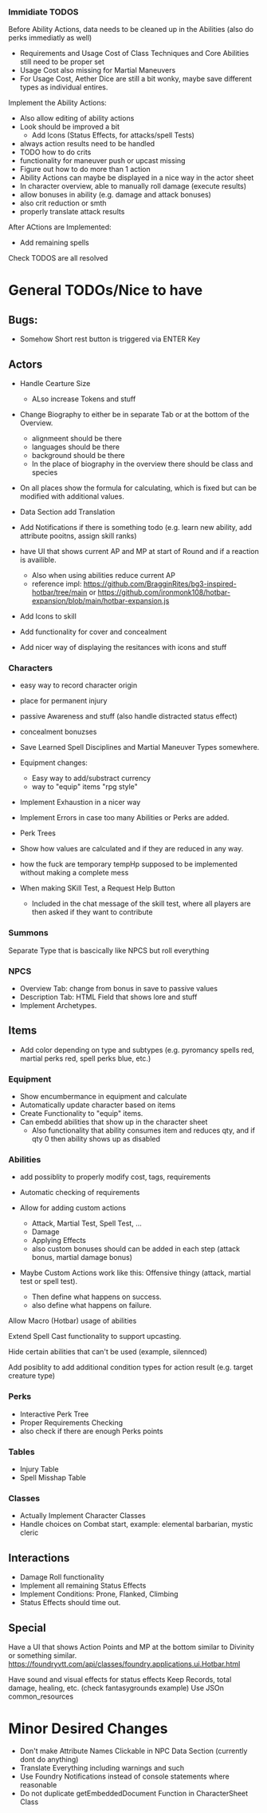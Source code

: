 ### Immidiate TODOS

Before Ability Actions, data needs to be cleaned up in the Abilities (also do perks immediatly as well)
- Requirements and Usage Cost of Class Techniques and Core Abilities still need to be proper set
- Usage Cost also missing for Martial Maneuvers
- For Usage Cost, Aether Dice are still a bit wonky, maybe save different types as individual entires.

Implement the Ability Actions:
  - Also allow editing of ability actions
  - Look should be improved a bit
    - Add Icons (Status Effects, for attacks/spell Tests)
  - always action results need to be handled
  - TODO how to do crits
  - functionality for maneuver push or upcast missing
  - Figure out how to do more than 1 action
  - Ability Actions can maybe be displayed in a nice way in the actor sheet
  - In character overview, able to manually roll damage (execute results)
  - allow bonuses in ability (e.g. damage and attack bonuses)
  - also crit reduction or smth
  - properly translate attack results

After ACtions are Implemented:
  - Add remaining spells

Check TODOS are all resolved

# General TODOs/Nice to have

## Bugs:

- Somehow Short rest button is triggered via ENTER Key

## Actors

- Handle Cearture Size
  - ALso increase Tokens and stuff

- Change Biography to either be in separate Tab or at the bottom of the Overview.
  - alignmeent should be there
  - languages should be there
  - background should be there
  - In the place of biography in the overview there should be class and species
- On all places show the formula for calculating, which is fixed but can be modified with additional values.
- Data Section add Translation 
- Add Notifications if there is something todo (e.g. learn new ability, add attribute pooitns, assign skill ranks)

- have UI that shows current AP and MP at start of Round and if a reaction is availible.
  - Also when using abilities reduce current AP
  - reference impl: https://github.com/BragginRites/bg3-inspired-hotbar/tree/main
    or https://github.com/ironmonk108/hotbar-expansion/blob/main/hotbar-expansion.js

- Add Icons to skill
- Add functionality for cover and concealment
- Add nicer way of displaying the resitances with icons and stuff

### Characters

- easy way to record character origin
- place for permanent injury
- passive Awareness and stuff (also handle distracted status effect)
- concealment bonuzses

- Save Learned Spell Disciplines and Martial Maneuver Types somewhere.

- Equipment changes:
  - Easy way to add/substract currency
  - way to "equip" items "rpg style"

- Implement Exhaustion in a nicer way
- Implement Errors in case too many Abilities or Perks are added.
- Perk Trees

- Show how values are calculated and if they are reduced in any way.

- how the fuck are temporary tempHp supposed to be implemented without making a complete mess
  
- When making SKill Test, a Request Help Button
  - Included in the chat message of the skill test, where all players are then asked if they want to contribute

### Summons

Separate Type that is bascically like NPCS but roll everything

### NPCS

- Overview Tab: change from bonus in save to passive values
- Description Tab: HTML Field that shows lore and stuff
- Implement Archetypes.

## Items

- Add color depending on type and subtypes (e.g. pyromancy spells red, martial perks red, spell perks blue, etc.)

### Equipment

- Show encumbermance in equipment and calculate
- Automatically update character based on items
- Create Functionality to "equip" items.
- Can embedd abilities that show up in the character sheet
  - Also functionality that ability consumes item and reduces qty, and if qty 0 then ability shows up as disabled

###  Abilities

- add possiblity to properly modify cost, tags, requirements
- Automatic checking of requirements
- Allow for adding custom actions
    - Attack, Martial Test, Spell Test, ...
    - Damage
    - Applying Effects
    - also custom bonuses should can be added in each step (attack bonus, martial damage bonus)

- Maybe Custom Actions work like this: Offensive thingy (attack, martial test or spell test).
  - Then define what happens on success.
  - also define what happens on failure.
  
Allow Macro (Hotbar) usage of abilities

Extend Spell Cast functionality to support upcasting.

Hide certain abilities that can't be used (example, silennced)

Add posiblity to add additional condition types for action result (e.g. target creature type)

### Perks

- Interactive Perk Tree
- Proper Requirements Checking
- also check if there are enough Perks points

### Tables

- Injury Table
- Spell Misshap Table

### Classes

- Actually Implement Character Classes
- Handle choices on Combat start, example: elemental barbarian, mystic cleric 

## Interactions

- Damage Roll functionality
- Implement all remaining Status Effects
- Implement Conditions: Prone, Flanked, Climbing
- Status Effects should time out.

## Special

Have a UI that shows Action Points and MP at the bottom similar to Divinity or something similar.
  https://foundryvtt.com/api/classes/foundry.applications.ui.Hotbar.html

Have sound and visual effects for status effects 
Keep Records, total damage, healing, etc. (check fantasygrounds example)
Use JSOn common_resources

# Minor Desired Changes

- Don't make Attribute Names Clickable in NPC Data Section (currently dont do anything)
- Translate Everything including warnings and such
- Use Foundry Notifications instead of console statements where reasonable
- Do not duplicate getEmbeddedDocument Function in CharacterSheet Class